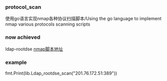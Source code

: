 ### protocol_scan
使用go语言实现nmap各种协议扫描脚本/Using the go language to implement nmap various protocols scanning scripts

### now achieved
ldap-rootdse [nmap脚本地址](https://nmap.org/nsedoc/scripts/ldap-rootdse.html)

### example
fmt.Print(lib.Ldap_rootdse_scan("201.76.172.51:389"))
